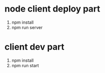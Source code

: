 # node client deploy part

1. npm install
2. npm run server

# client dev part

1. npm install
2. npm run start
